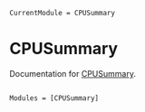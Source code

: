 ```@meta
CurrentModule = CPUSummary
```

# CPUSummary

Documentation for [CPUSummary](https://github.com/JuliaSIMD/CPUSummary.jl).

```@index
```

```@autodocs
Modules = [CPUSummary]
```
